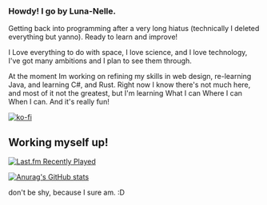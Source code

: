 ### Howdy! I go by Luna-Nelle.

Getting back into programming after a very long hiatus (technically I deleted everything but yanno). Ready to learn and improve! 

I Love everything to do with space, I love science, and I love technology, I've got many ambitions and I plan to see them through.

At the moment Im working on refining my skills in web design, re-learning Java, and learning C#, and Rust. 
Right now I know there's not much here, and most of it not the greatest, but I'm learning What I can Where I can When I can. And it's really fun!

[![ko-fi](https://ko-fi.com/img/githubbutton_sm.svg)](https://ko-fi.com/G2G8AK43S)

## Working myself up!
[![Last.fm Recently Played](https://lastfm-recently-played.vercel.app/api?user=LimePotato)](https://last.fm/user/LimePotato)


[![Anurag's GitHub stats](https://github-readme-stats.vercel.app/api?username=limepotato&count_private=true&bg_color=1e1e2e&text_color=cdd6f4&icon_color=cba6f7&title_color=94e2d5)](https://github.com/anuraghazra/github-readme-stats) 


don't be shy, because I sure am. :D
